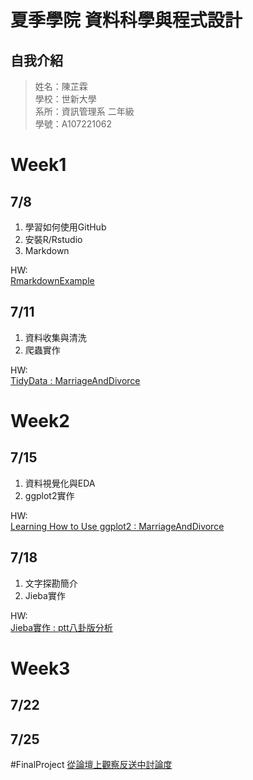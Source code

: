 # 夏季學院 資料科學與程式設計
## 自我介紹
> 姓名：陳芷霖 <br />
> 學校：世新大學 <br />
> 系所：資訊管理系 二年級 <br />
> 學號：A107221062 <br />

# Week1 
## 7/8
1. 學習如何使用GitHub <br />
2. 安裝R/Rstudio<br />
3. Markdown<br />

HW: <br />
[RmarkdownExample](https://anniechen1226.github.io/RClassRepository/Week1/RMarkdownExample.html)
## 7/11
1. 資料收集與清洗<br />
2. 爬蟲實作<br />

HW: <br />
[TidyData : MarriageAndDivorce](https://anniechen1226.github.io/RClassRepository/Week1/MarriageAndDivorce.html)
# Week2
## 7/15
1. 資料視覺化與EDA<br />
2. ggplot2實作<br />

HW: <br />
[Learning How to Use ggplot2 : MarriageAndDivorce](https://anniechen1226.github.io/RClassRepository/Week2/20190715/MarriageAndDivorce.html)
## 7/18
1. 文字探勘簡介 <br />
2. Jieba實作 <br />

HW: <br />
[Jieba實作 : ptt八卦版分析](https://anniechen1226.github.io/RClassRepository/Week2/20190718/pttAllData.html)
# Week3
## 7/22
## 7/25

#FinalProject
[從論壇上觀察反送中討論度](https://anniechen1226.github.io/RClassRepository/example/finalProject/Chart4PttData.html)


